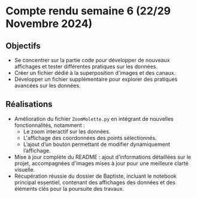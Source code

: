 # Compte rendu semaine 6 (22/29 Novembre 2024)

## Objectifs  

- Se concentrer sur la partie code pour développer de nouveaux affichages et tester différentes pratiques sur les données.  
- Créer un fichier dédié à la superposition d'images et des canaux.  
- Développer un fichier supplémentaire pour explorer des pratiques avancées sur les données.  

## Réalisations  

- Amélioration du fichier `ZoomMolette.py` en intégrant de nouvelles fonctionnalités, notamment :  
  - Le zoom interactif sur les données.  
  - L'affichage des coordonnées des points sélectionnés.  
  - L’ajout d’un bouton permettant de modifier dynamiquement l’affichage.  
- Mise à jour complète du README : ajout d’informations détaillées sur le projet, accompagnées d'images mises à jour pour une meilleure clarté visuelle.  
- Récupération réussie du dossier de Baptiste, incluant le notebook principal essentiel, contenant des affichages des données et des éléments clés pour la poursuite des travaux.